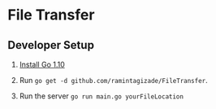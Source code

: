 
# File Transfer 

## Developer Setup

1. [Install Go 1.10](https://golang.org/doc/install)

2. Run `go get -d github.com/ramintagizade/FileTransfer`.

3. Run the server `go run main.go yourFileLocation`
